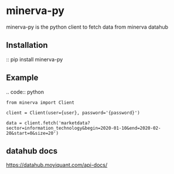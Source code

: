 # minerva-py

minerva-py is the python client to fetch data from minerva datahub

## Installation

::
    pip install minerva-py

## Example

.. code:: python

    from minerva import Client

    client = Client(user={user}, password='{password}')

    data = client.fetch('marketdata?sector=information_technology&begin=2020-01-10&end=2020-02-20&start=0&size=20')


## datahub docs

<https://datahub.moyiquant.com/api-docs/>